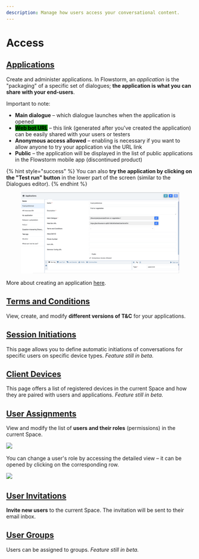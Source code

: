 ```yaml
---
description: Manage how users access your conversational content.
---
```


# Access

## ****[**Applications**](https://app.flowstorm.ai/#!/space/applications)**** <a href="#collaboration-e2-80-93-space" id="collaboration-e2-80-93-space"></a>

Create and administer applications. In Flowstorm, an _application_ is the "packaging" of a specific set of dialogues; **the application is what you can share with your end-users**.

Important to note:

* **Main dialogue** – which dialogue launches when the application is opened
* <mark style="background-color:green;">**Web bot URL**</mark> – this link (generated after you've created the application) can be easily shared with your users or testers
* **Anonymous access allowed** – enabling is necessary if you want to allow anyone to try your application via the URL link
* **Public** – the application will be displayed in the list of public applications in the Flowstorm mobile app (discontinued product)

{% hint style="success" %}
You can also **try the application by clicking on the "Test run" button** in the lower part of the screen (similar to the Dialogues editor).
{% endhint %}

<figure><img src="../../.gitbook/assets/image (106).png" alt=""><figcaption></figcaption></figure>

More about creating an application [here](../../how-to/applications/define-app.md).

## ****[**Terms and Conditions**](https://app.flowstorm.ai/#!/space/terms)**** <a href="#collaboration-e2-80-93-space" id="collaboration-e2-80-93-space"></a>

View, create, and modify **different versions of T\&C** for your applications.

## ****[**Session Initiations**](https://app.flowstorm.ai/#!/space/initiations)**** <a href="#collaboration-e2-80-93-space" id="collaboration-e2-80-93-space"></a>

This page allows you to define automatic initiations of conversations for specific users on specific device types. _Feature still in beta._

## ****[**Client Devices**](https://app.flowstorm.ai/#!/space/devices)**** <a href="#collaboration-e2-80-93-space" id="collaboration-e2-80-93-space"></a>

This page offers a list of registered devices in the current Space and how they are paired with users and applications. _Feature still in beta._

## ****[**User Assignments**](https://app.flowstorm.ai/#!/space/assignments)**** <a href="#collaboration-e2-80-93-space" id="collaboration-e2-80-93-space"></a>

View and modify the list of **users and their roles** (permissions) in the current Space.

![](<../../.gitbook/assets/image (22).png>)

You can change a user's role by accessing the detailed view – it can be opened by clicking on the corresponding row.

![](<../../.gitbook/assets/image (25).png>)

## ****[**User Invitations**](https://app.flowstorm.ai/#!/space/invitations)**** <a href="#collaboration-e2-80-93-space" id="collaboration-e2-80-93-space"></a>

**Invite new users** to the current Space. The invitation will be sent to their email inbox.

## ****[**User Groups**](https://app.flowstorm.ai/#!/space/groups)**** <a href="#collaboration-e2-80-93-space" id="collaboration-e2-80-93-space"></a>

Users can be assigned to groups. _Feature still in beta._
